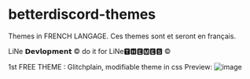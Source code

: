 # betterdiscord-themes
Themes in FRENCH LANGAGE. Ces themes sont et seront en français.

LiNe 𝗗𝗲𝘃𝗹𝗼𝗽𝗺𝗲𝗻𝘁 © do it for LiNe🆃🅷🅴🅼🅴🆂 ©

1st FREE THEME : Glitchplain, modifiable theme in css 
Preview: 
![image](https://user-images.githubusercontent.com/82916091/115485836-bce55c80-a255-11eb-875e-0c17844972a3.png)



